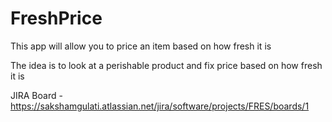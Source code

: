 # FreshPrice
This app will allow you to price an item based on how fresh it is

The idea is to look at a perishable product and fix price based on how fresh it is

JIRA Board -https://sakshamgulati.atlassian.net/jira/software/projects/FRES/boards/1